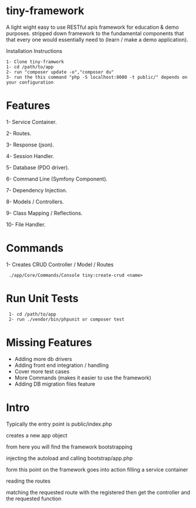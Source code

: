 # tiny-framework 

A light wight easy to use RESTful apis framework for education & demo purposes. stripped down framework to the fundamental components that that every one would essentially need to (learn / make a demo application).

Installation Instructions

    1- Clone tiny-framwork
    1- cd /path/to/app
    2- run "composer update -o","composer du"
    3- run the this command "php -S localhost:8080 -t public/" depends on your configuration

# Features
1- Service Container.

2- Routes.

3- Response (json). 

4- Session Handler.

5- Database (PDO driver).

6- Command Line (Symfony Component).

7- Dependency Injection.

8- Models / Controllers.

9- Class Mapping / Reflections.

10- File Handler.
 
# Commands
   1- Creates CRUD Controller / Model / Routes
```
 ./app/Core/Commands/Console tiny:create-crud <name>
```  
# Run Unit Tests
 
```
 1- cd /path/to/app 
 2- run ./vendor/bin/phpunit or composer test 
 ```  

# Missing Features 

 
 - Adding more db drivers
 - Adding front end integration / handling
 - Cover more test cases
 - More Commands (makes it easier to use the framework)
 - Adding DB migration files feature

# Intro 

Typically the entry point is public/index.php

creates a new app object 

from here you will find the framework bootstrapping 

injecting the autoload and calling bootstrap/app.php 

form this point on the framework goes into action filling a service container

reading the routes 

matching the requested route with the registered then get the controller and the requested function 
